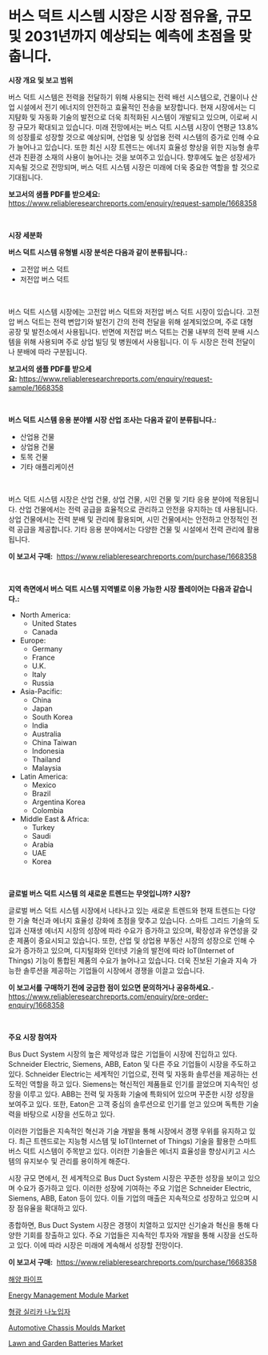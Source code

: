 <p><h1>버스 덕트 시스템 시장은 시장 점유율, 규모 및 2031년까지 예상되는 예측에 초점을 맞춥니다.</h1></p><p><strong>시장 개요 및 보고 범위</strong></p>
<p><p>버스 덕트 시스템은 전력을 전달하기 위해 사용되는 전력 배선 시스템으로, 건물이나 산업 시설에서 전기 에너지의 안전하고 효율적인 전송을 보장합니다. 현재 시장에서는 디지턈화 및 자동화 기술의 발전으로 더욱 최적화된 시스템이 개발되고 있으며, 이로써 시장 규모가 확대되고 있습니다. 미래 전망에서는 버스 덕트 시스템 시장이 연평균 13.8%의 성장률로 성장할 것으로 예상되며, 산업용 및 상업용 전력 시스템의 증가로 인해 수요가 늘어나고 있습니다. 또한 최신 시장 트렌드는 에너지 효율성 향상을 위한 지능형 솔루션과 친환경 소재의 사용이 늘어나는 것을 보여주고 있습니다. 향후에도 높은 성장세가 지속될 것으로 전망되며, 버스 덕트 시스템 시장은 미래에 더욱 중요한 역할을 할 것으로 기대됩니다.</p></p>
<p><strong>보고서의 샘플 PDF를 받으세요:</strong> <a href="https://www.reliableresearchreports.com/enquiry/request-sample/1668358">https://www.reliableresearchreports.com/enquiry/request-sample/1668358</a></p>
<p>&nbsp;</p>
<p><strong>시장 세분화</strong></p>
<p><strong>버스 덕트 시스템 유형별 시장 분석은 다음과 같이 분류됩니다.:</strong></p>
<p><ul><li>고전압 버스 덕트</li><li>저전압 버스 덕트</li></ul></p>
<p>&nbsp;</p>
<p><p>버스 덕트 시스템 시장에는 고전압 버스 덕트와 저전압 버스 덕트 시장이 있습니다. 고전압 버스 덕트는 전력 변압기와 발전기 간의 전력 전달을 위해 설계되었으며, 주로 대형 공장 및 발전소에서 사용됩니다. 반면에 저전압 버스 덕트는 건물 내부의 전력 분배 시스템을 위해 사용되며 주로 상업 빌딩 및 병원에서 사용됩니다. 이 두 시장은 전력 전달이나 분배에 따라 구분됩니다.</p></p>
<p><strong>보고서의 샘플 PDF를 받으세요:</strong>&nbsp;<a href="https://www.reliableresearchreports.com/enquiry/request-sample/1668358">https://www.reliableresearchreports.com/enquiry/request-sample/1668358</a></p>
<p>&nbsp;</p>
<p><strong> 버스 덕트 시스템 응용 분야별 시장 산업 조사는 다음과 같이 분류됩니다.:</strong></p>
<p><ul><li>산업용 건물</li><li>상업용 건물</li><li>토목 건물</li><li>기타 애플리케이션</li></ul></p>
<p>&nbsp;</p>
<p><p>버스 덕트 시스템 시장은 산업 건물, 상업 건물, 시민 건물 및 기타 응용 분야에 적용됩니다. 산업 건물에서는 전력 공급을 효율적으로 관리하고 안전을 유지하는 데 사용됩니다. 상업 건물에서는 전력 분배 및 관리에 활용되며, 시민 건물에서는 안전하고 안정적인 전력 공급을 제공합니다. 기타 응용 분야에서는 다양한 건물 및 시설에서 전력 관리에 활용됩니다.</p></p>
<p><strong>이 보고서 구매:</strong>&nbsp; <a href="https://www.reliableresearchreports.com/purchase/1668358">https://www.reliableresearchreports.com/purchase/1668358</a></p>
<p>&nbsp;</p>
<p><strong>지역 측면에서 버스 덕트 시스템 지역별로 이용 가능한 시장 플레이어는 다음과 같습니다.:</strong></p>
<p><ul>
    <li>
        North America:
        <ul>
            <li>United States</li>
            <li>Canada</li>
        </ul>
    </li>
    <li>
        Europe:
        <ul>
            <li>Germany</li>
            <li>France</li>
            <li>U.K.</li>
            <li>Italy</li>
            <li>Russia</li>
        </ul>
    </li>
    <li>
        Asia-Pacific:
        <ul>
            <li>China</li>
            <li>Japan</li>
            <li>South Korea</li>
            <li>India</li>
            <li>Australia</li>
            <li>China Taiwan</li>
            <li>Indonesia</li>
            <li>Thailand</li>
            <li>Malaysia</li>
        </ul>
    </li>
    <li>
        Latin America:
        <ul>
            <li>Mexico</li>
            <li>Brazil</li>
            <li>Argentina Korea</li>
            <li>Colombia</li>
        </ul>
    </li>
    <li>
        Middle East & Africa:
        <ul>
            <li>Turkey</li>
            <li>Saudi</li>
            <li>Arabia</li>
            <li>UAE</li>
            <li>Korea</li>
        </ul>
    </li>
    </ul></p>
<p>&nbsp;</p>
<p><strong>글로벌 버스 덕트 시스템 의 새로운 트렌드는 무엇입니까? 시장?</strong></p>
<p><p>글로벌 버스 덕트 시스템 시장에서 나타나고 있는 새로운 트렌드와 현재 트렌드는 다양한 기술 혁신과 에너지 효율성 강화에 초점을 맞추고 있습니다. 스마트 그리드 기술의 도입과 신재생 에너지 시장의 성장에 따라 수요가 증가하고 있으며, 확장성과 유연성을 갖춘 제품이 중요시되고 있습니다. 또한, 산업 및 상업용 부동산 시장의 성장으로 인해 수요가 증가하고 있으며, 디지털화와 인터넷 기술의 발전에 따라 IoT(Internet of Things) 기능이 통합된 제품의 수요가 늘어나고 있습니다. 더욱 진보된 기술과 지속 가능한 솔루션을 제공하는 기업들이 시장에서 경쟁을 이끌고 있습니다.</p></p>
<p><strong>이 보고서를 구매하기 전에 궁금한 점이 있으면 문의하거나 공유하세요.</strong>- <a href="https://www.reliableresearchreports.com/enquiry/pre-order-enquiry/1668358">https://www.reliableresearchreports.com/enquiry/pre-order-enquiry/1668358</a></p>
<p>&nbsp;</p>
<p><strong>주요 시장 참여자</strong></p>
<p><p>Bus Duct System 시장의 높은 제약성과 많은 기업들이 시장에 진입하고 있다. Schneider Electric, Siemens, ABB, Eaton 및 다른 주요 기업들이 시장을 주도하고 있다. Schneider Electric는 세계적인 기업으로, 전력 및 자동화 솔루션을 제공하는 선도적인 역할을 하고 있다. Siemens는 혁신적인 제품들로 인기를 끌었으며 지속적인 성장을 이루고 있다. ABB는 전력 및 자동화 기술에 특화되어 있으며 꾸준한 시장 성장을 보여주고 있다. 또한, Eaton은 고객 중심의 솔루션으로 인기를 얻고 있으며 독특한 기술력을 바탕으로 시장을 선도하고 있다.</p><p>이러한 기업들은 지속적인 혁신과 기술 개발을 통해 시장에서 경쟁 우위를 유지하고 있다. 최근 트렌드로는 지능형 시스템 및 IoT(Internet of Things) 기술을 활용한 스마트 버스 덕트 시스템이 주목받고 있다. 이러한 기술들은 에너지 효율성을 향상시키고 시스템의 유지보수 및 관리를 용이하게 해준다.</p><p>시장 규모 면에서, 전 세계적으로 Bus Duct System 시장은 꾸준한 성장을 보이고 있으며 수요가 증가하고 있다. 이러한 성장에 기여하는 주요 기업은 Schneider Electric, Siemens, ABB, Eaton 등이 있다. 이들 기업의 매출은 지속적으로 성장하고 있으며 시장 점유율을 확대하고 있다.</p><p>종합하면, Bus Duct System 시장은 경쟁이 치열하고 있지만 신기술과 혁신을 통해 다양한 기회를 창출하고 있다. 주요 기업들은 지속적인 투자와 개발을 통해 시장을 선도하고 있다. 이에 따라 시장은 미래에 계속해서 성장할 전망이다.</p></p>
<p><strong>이 보고서 구매:</strong>&nbsp;&nbsp;<a href="https://www.reliableresearchreports.com/purchase/1668358">https://www.reliableresearchreports.com/purchase/1668358</a></p>
<p><p><a href="https://github.com/CliftonFisher9067/Market-Research-Report-List-1/blob/main/377471715387.md">해양 파이프</a></p><p><a href="https://github.com/mahnoor2003/Market-Research-Report-List-3/blob/main/energy-management-module-market.md">Energy Management Module Market</a></p><p><a href="https://github.com/vskv4779xr1/Market-Research-Report-List-1/blob/main/747907115386.md">형광 실리카 나노입자</a></p><p><a href="https://issuu.com/reportprime-2/docs/automotive-chassis-moulds-market-size-2030.pptx">Automotive Chassis Moulds Market</a></p><p><a href="https://github.com/juancolorado15/Market-Research-Report-List-2/blob/main/lawn-and-garden-batteries-market.md">Lawn and Garden Batteries Market</a></p></p>
